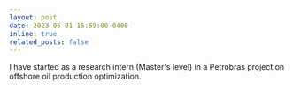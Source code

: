 ```yaml
---
layout: post
date: 2023-05-01 15:59:00-0400
inline: true
related_posts: false
---
```


I have started as a research intern (Master's level) in a Petrobras project on offshore oil production optimization.
